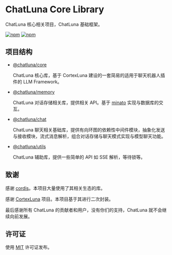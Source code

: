 # ChatLuna Core Library

ChatLuna 核心相关项目，ChatLuna 基础框架。

[![npm](https://img.shields.io/npm/v/@chatluna/core)](https://www.npmjs.com/package/@chatluna/core) [![npm](https://img.shields.io/npm/dm/@chatluna/core)](https://www.npmjs.com/package/@chatluna/core)

## 项目结构

- [@chatluna/core](./packages/core/README.MD)

  ChatLuna 核心库，基于 CortexLuna 建设的一套简易的适用于聊天机器人插件的 LLM Framework。

- [@chatluna/memory](./packages/memory/README.MD)

  ChatLuna 对话存储相关库，提供相关 API。基于 [minato](https://github.com/cordiverse/minato) 实现与数据库的交互。

- [@chatluna/chat](./packages/chat/README.MD)

  ChatLuna 聊天相关基础库，提供有向环图的依赖性中间件模块，抽象化发送与接收模块，流式消息解析，组合对话存储与聊天模式实现与模型聊天功能。

- [@chatluna/utils](./packages/utils/README.MD)

  ChatLuna 辅助库，提供一些简单的 API 如 SSE 解析，等待锁等。

## 致谢

感谢 [cordis](https://github.com/cordiverse/cordis)。本项目大量使用了其相关生态的库。

感谢 [CortexLuna](https://github.com/ChatLunaLab/cortexluna) 项目。本项目基于其进行二次封装。

最后感谢所有 ChatLuna 的贡献者和用户，没有你们的支持，ChatLuna 就不会继续向前发展。

## 许可证

使用 [MIT](./LICENSE) 许可证发布。
